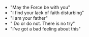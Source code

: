 * "May the Force be with you"
* "I find your lack of faith disturbing"
* "I am your father"
* " Do or do not. There is no try"
* "I've got a bad feeling about this"
